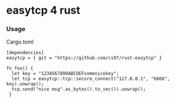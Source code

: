# easytcp 4 rust

### Usage

Cargo.toml
```
[dependencies]
easytcp = { git = "https://github.com/cs97/rust-easytcp" }
```

```
fn foo() {
  let key = "1234567890ABCDEFsomenicekey";
  let tcp = easytcp::tcp::secure_connect("127.0.0.1", "6666", key).unwrap();
  tcp.send("nice msg".as_bytes().to_vec()).unwrap();
 }
 ```
